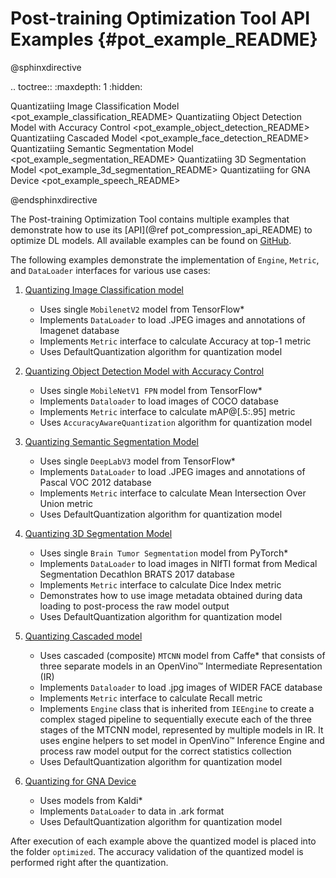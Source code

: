 # Post-training Optimization Tool API Examples {#pot_example_README}

@sphinxdirective

.. toctree::
   :maxdepth: 1
   :hidden:
   
   Quantizatiing Image Classification Model <pot_example_classification_README>
   Quantizatiing Object Detection Model with Accuracy Control  <pot_example_object_detection_README>
   Quantizatiing Cascaded Model <pot_example_face_detection_README>
   Quantizatiing Semantic Segmentation Model <pot_example_segmentation_README>
   Quantizatiing 3D Segmentation Model <pot_example_3d_segmentation_README>
   Quantizatiing for GNA Device <pot_example_speech_README>

@endsphinxdirective

The Post-training Optimization Tool contains multiple examples that demonstrate how to use its [API](@ref pot_compression_api_README) 
to optimize DL models. All available examples can be found on [GitHub](https://github.com/openvinotoolkit/openvino/tree/master/tools/pot/openvino/tools/pot/api/samples).

The following examples demonstrate the implementation of `Engine`, `Metric`, and `DataLoader` interfaces for various use cases:

1. [Quantizing Image Classification model](./classification/README.md)
    - Uses single `MobilenetV2` model from TensorFlow*
    - Implements `DataLoader` to load .JPEG images and annotations of Imagenet database
    - Implements `Metric` interface to calculate Accuracy at top-1 metric
    - Uses DefaultQuantization algorithm for quantization model

2. [Quantizing Object Detection Model with Accuracy Control](./object_detection/README.md)
    - Uses single `MobileNetV1 FPN` model from TensorFlow*
    - Implements `Dataloader` to load images of COCO database
    - Implements `Metric` interface to calculate mAP@[.5:.95] metric
    - Uses `AccuracyAwareQuantization` algorithm for quantization model

3. [Quantizing Semantic Segmentation Model](./segmentation/README.md)
    - Uses single `DeepLabV3` model from TensorFlow*
    - Implements `DataLoader` to load .JPEG images and annotations of Pascal VOC 2012 database
    - Implements `Metric` interface to calculate Mean Intersection Over Union metric
    - Uses DefaultQuantization algorithm for quantization model

4. [Quantizing 3D Segmentation Model](./3d_segmentation/README.md)
    - Uses single `Brain Tumor Segmentation` model from PyTorch*
    - Implements `DataLoader` to load images in NIfTI format from Medical Segmentation Decathlon BRATS 2017 database
    - Implements `Metric` interface to calculate Dice Index metric
    - Demonstrates how to use image metadata obtained during data loading to post-process the raw model output
    - Uses DefaultQuantization algorithm for quantization model

5. [Quantizing Cascaded model](./face_detection/README.md)
    - Uses cascaded (composite) `MTCNN` model from Caffe* that consists of three separate models in an OpenVino&trade; Intermediate Representation (IR)
    - Implements `Dataloader` to load .jpg images of WIDER FACE database
    - Implements `Metric` interface to calculate Recall metric
    - Implements `Engine` class that is inherited from `IEEngine` to create a complex staged pipeline to sequentially execute 
    each of the three stages of the MTCNN model, represented by multiple models in IR. It uses engine helpers to set model in 
    OpenVino&trade; Inference Engine and process raw model output for the correct statistics collection
    - Uses DefaultQuantization algorithm for quantization model

6. [Quantizing for GNA Device](./speech/README.md)
    - Uses models from Kaldi*
    - Implements `DataLoader` to data in .ark format
    - Uses DefaultQuantization algorithm for quantization model
   
After execution of each example above the quantized model is placed into the folder `optimized`. The accuracy validation of the quantized model is performed right after the quantization. 
